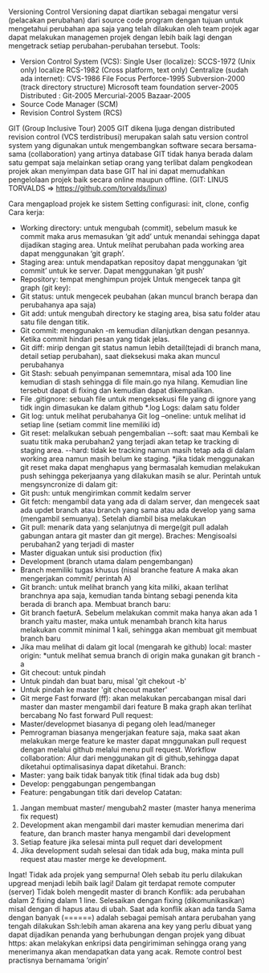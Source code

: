 Versioning Control
Versioning dapat diartikan sebagai mengatur versi (pelacakan perubahan) dari source code program dengan tujuan untuk mengetahui perubahan apa saja yang telah dilakukan oleh team projek agar dapat melakukan managemen projek dengan lebih baik lagi dengan mengetrack setiap perubahan-perubahan tersebut.
Tools: 
-	Version Control System (VCS):
Single User (localize):
 SCCS-1972 (Unix only) localize
RCS-1982 (Cross platform, text only)
Centralize (sudah ada internet): 
CVS-1986 File Focus
Perforce-1995
Subversion-2000 (track directory structure)
Microsoft team foundation server-2005
Distributed	: 
Git-2005
Mercurial-2005
Bazaar-2005
-	Source Code Manager (SCM)
-	Revision Control System (RCS)

GIT (Group Inclusive Tour) 2005
	GIT dikena ljuga dengan distributed revision control (VCS terdistribusi) merupakan salah satu version control system yang digunakan untuk mengembangkan software secara bersama-sama (collaboration) yang artinya database GIT tidak hanya berada dalam satu gempat saja melainkan setiap orang yang terlibat dalam pengkodean projek akan menyimpan data base GIT hal ini dapat memudahkan pengelolaan projek baik secara online maupun offline.
(GIT: LINUS TORVALDS => https://github.com/torvalds/linux)

Cara mengapload projek ke sistem
Setting configurasi: init, clone, config
Cara kerja: 
-	Working directory: untuk mengubah (commit), sebelum masuk ke commit maka arus memasukan ‘git add’ untuk menandai sehingga dapat dijadikan staging area. 
Untuk melihat perubahan pada working area dapat menggunakan ‘git graph’.
-	Staging area: untuk mendapatkan repositoy dapat menggunakan ‘git commit’ untuk ke server. Dapat menggunakan ’git push’ 
-	Repository: tempat menghimpun projek
Untuk mengecek tanpa git graph (git key):
-	Git status: untuk mengecek peubahan (akan muncul branch berapa dan perubahanya apa saja)
-	Git add: untuk mengubah directory ke staging area, bisa satu folder atau satu file dengan titik.
-	Git commit: menggunakn -m kemudian dilanjutkan dengan pesannya. Ketika commit hindari pesan yang tidak jelas.
-	Git diff: mirip dengan git status namun lebih detail(tejadi di branch mana, detail setiap perubahan), saat dieksekusi maka akan muncul perubahanya
-	Git Stash: sebuah penyimpanan sememntara, misal ada 100 line kemudian di stash sehingga di file main.go nya hilang. Kemudian line tersebut dapat di fixing  dan kemudian dapat dikempalikan. 
-	File .gitignore: sebuah file untuk mengeksekusi file yang di ignore yang tidk ingin dimasukan ke dalam github
*.log
Logs: dalam satu folder
-	Git log: untuk melihat perubahanya 
Git log –oneline: untuk melihat id setiap line (setiam commit line memiliki id)
-	Git reset: melalkukan sebuah pengembalian
--soft: saat mau Kembali ke suatu titik maka perubahan2 yang terjadi akan tetap ke tracking di staging area.
--hard: tidak ke tracking namun masih tetap ada di dalam working area namun masih belum ke staging.
*jika tidak menggunakan git reset maka dapat menghapus yang bermasalah kemudian melakukan push sehingga pekerjaanya yang dilakukan masih se alur.
Perintah untuk mengsyncronize di dalam git:
-	Git push: untuk mengirimkan commit kedalm server
-	Git fetch: mengambil data yang ada di dalam server, dan mengecek saat ada updet branch atau branch yang sama atau ada develop yang sama (mengambil semuanya). Setelah diambil bisa melakukan 
-	Git pull: menarik data yang selanjutnya di merge(git pull adalah gabungan antara git master dan git merge).
Braches:
Mengisoalsi perubahan2 yang terjadi di master
-	Master diguakan untuk sisi production (fix)
-	Development (branch utama dalam pengembangan)
-	Branch memiliki tugas khusus (nisal branche feature A maka akan mengerjakan commit/ perintah A)
-	Git branch: untuk melihat branch yang kita miliki, akaan terlihat branchnya apa saja, kemudian tanda bintang sebagi penenda kita berada di branch apa.
Membuat branch baru:
-	Git branch faeturA. Sebelum melakukan commit maka hanya akan ada 1 branch yaitu master, maka untuk menambah branch kita harus melakukan commit minimal 1 kali, sehingga akan membuat git membuat branch baru
-	Jika mau melihat di dalam git local (mengarah ke github)
local: master
origin: 
*untuk melihat semua branch di origin maka gunakan git branch -a
-	Git checout: untuk pindah
-	Untuk pindah dan buat baru, misal 'git chekout -b'
-	Untuk pindah ke master 'git checout  master'
-	Git merge
Fast forward (ff): akan melakukan percabangan misal dari master dan master mengambil dari feature B maka graph akan terlihat bercabang
No fast forward 
Pull request:
-	Master/developmet biasanya di pegang oleh lead/maneger
-	Pemrograman biasanya mengerjakan feature saja, maka saat akan melakukan merge feature ke master dapat mnggunakan pull request dengan melalui github melalui menu pull request. 
Workflow collaboration: 
	Alur dari menggunakan git di github,sehingga dapat diketahui optimalisasinya dapat diketahui.
Branch: 
-	Master: yang baik tidak banyak titik (final tidak ada bug dsb)
-	Develop: penggabungan pengembangan
-	Feature: pengabungan titik dari develop
Catatan:
1.	Jangan membuat master/ mengubah2 master (master hanya menerima fix request)
2.	Development akan mengambil dari master kemudian menerima dari feature, dan branch master hanya mengambil dari development
3.	Setiap feature jika selesai minta pull requet dari development
4.	Jika development sudah selesai dan tidak ada bug, maka minta pull request atau master merge ke development.

Ingat!
Tidak ada projek yang sempurna! Oleh sebab itu perlu dilakukan upgread menjadi lebih baik lagi!
Dalam git terdapat remote computer (server)
Tidak boleh mengedit master di branch
Konflik: ada perubahan dalam 2 fixing dalam 1 line. Selesaikan dengan fixing (dikomunikasikan) misal dengan di hapus atau di ubah. Saat ada konflik akan ada tanda Sama dengan banyak (======) adalah sebagai pemisah antara perubahan yang tengah dilakukan
Ssh:lebih aman akarena ana key yang perlu dibuat yang dapat dijadikan penanda yang berhubungan dengan projek yang dibuat
https: akan melakykan enkripsi data pengirimiman sehingga orang yang menerimanya akan mendapatkan data yang acak.
Remote control best practisnya bernamama ‘origin’
